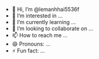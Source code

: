 - 👋 Hi, I’m @lemanhhai5536f
- 👀 I’m interested in ...
- 🌱 I’m currently learning ...
- 💞️ I’m looking to collaborate on ...
- 📫 How to reach me ...
- 😄 Pronouns: ...
- ⚡ Fun fact: ...

<!---
lemanhhai5536f/lemanhhai5536f is a ✨ special ✨ repository because its `README.md` (this file) appears on your GitHub profile.
You can click the Preview link to take a look at your changes.
--->
